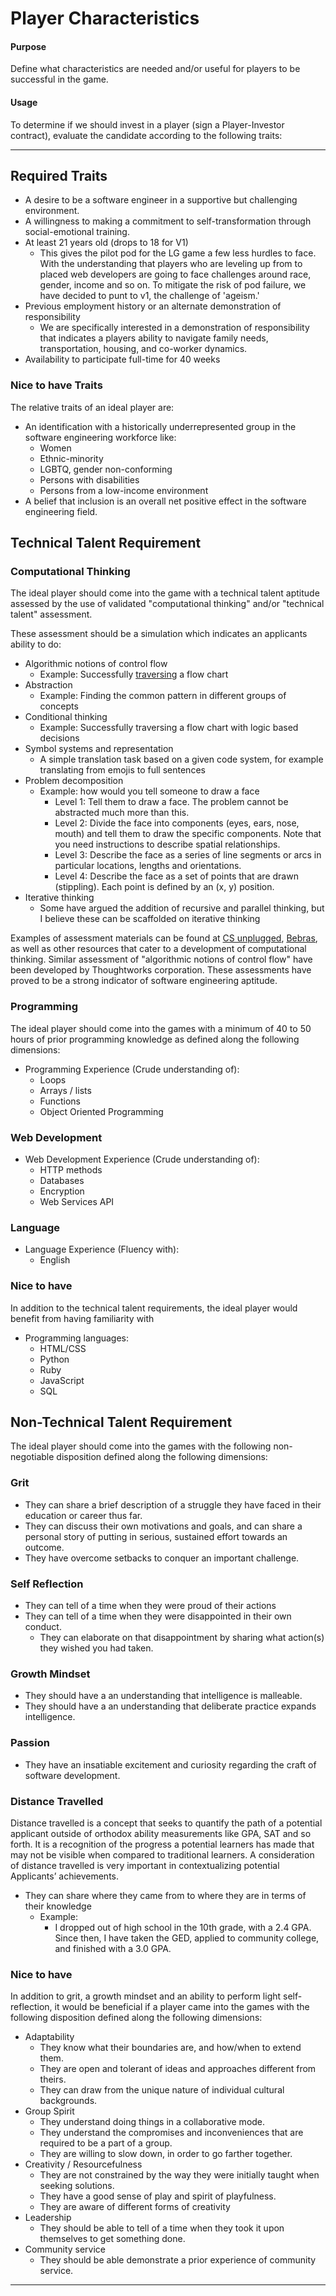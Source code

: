 # Player Characteristics

#### Purpose
Define what characteristics are needed and/or useful for players to be successful in the game.

#### Usage
To determine if we should invest in a player (sign a Player-Investor contract), evaluate the candidate according to the following traits:

---

## Required Traits

- A desire to be a software engineer in a supportive but challenging environment.
- A willingness to making a commitment to self-transformation through social-emotional training.
- At least 21 years old (drops to 18 for V1)
  - This gives the pilot pod for the LG game a few less hurdles to face. With the understanding that players who are leveling up from to placed web developers are going to face challenges around race, gender, income and so on. To mitigate the risk of pod failure, we have decided to punt to v1, the challenge of 'ageism.'
- Previous employment history or an alternate demonstration of responsibility
  - We are specifically interested in a demonstration of responsibility that indicates a players ability to navigate family needs, transportation, housing, and co-worker dynamics.
- Availability to participate full-time for 40 weeks

### Nice to have Traits

The relative traits of an ideal player are:
- An identification with a historically underrepresented group in the software engineering workforce like:
  - Women
  - Ethnic-minority
  - LGBTQ, gender non-conforming
  - Persons with disabilities
  - Persons from a low-income environment
- A belief that inclusion is an overall net positive effect in the software engineering field.

## Technical Talent Requirement

### Computational Thinking
The ideal player should come into the game with a technical talent aptitude assessed by the use of validated "computational thinking" and/or "technical talent" assessment.

These assessment should be a simulation which indicates an applicants ability to do:
- Algorithmic notions of control flow
  - Example: Successfully [traversing](https://www.dropbox.com/s/cqddqb3mbad04pk/thoughtWorks%20006.jpg?dl=0) a flow chart
- Abstraction
  - Example: Finding the common pattern in different groups of concepts
- Conditional thinking
  - Example: Successfully traversing a flow chart with logic based decisions
- Symbol systems and representation
  - A simple translation task based on a given code system, for example translating from emojis to full sentences
- Problem decomposition
  - Example: how would you tell someone to draw a face
    - Level 1: Tell them to draw a face. The problem cannot be abstracted much more than this.
    - Level 2: Divide the face into components (eyes, ears, nose, mouth) and tell them to draw the specific components. Note that you need instructions to describe spatial relationships.
    - Level 3: Describe the face as a series of line segments or arcs in particular locations, lengths and orientations.
    - Level 4: Describe the face as a set of points that are drawn (stippling). Each point is defined by an (x, y) position.
- Iterative thinking
  - Some have argued the addition of recursive and parallel thinking, but I believe these can be scaffolded on iterative thinking

Examples of assessment materials can be found at [CS unplugged](http://csunplugged.org/), [Bebras](http://www.bebraschallenge.org/), as well as other resources that cater to a development of computational thinking. Similar assessment of "algorithmic notions of control flow" have been developed by Thoughtworks corporation. These assessments have proved to be a strong indicator of software engineering aptitude.

### Programming
The ideal player should come into the games with a minimum of 40 to 50 hours of prior programming knowledge as defined along the following dimensions:
- Programming Experience (Crude understanding of):
  - Loops
  - Arrays / lists
  - Functions
  - Object Oriented Programming

### Web Development
- Web Development Experience (Crude understanding of):
  - HTTP methods
  - Databases
  - Encryption
  - Web Services API

### Language
- Language Experience (Fluency with):
  - English


### Nice to have

In addition to the technical talent requirements, the ideal player would benefit from having familiarity with

  - Programming languages:
    - HTML/CSS
    - Python
    - Ruby
    - JavaScript
    - SQL


## Non-Technical Talent Requirement
The ideal player should come into the games with the following non-negotiable disposition defined along the following dimensions:

### Grit
  - They can share a brief description of a struggle they have faced in their education or career thus far.
  - They can discuss their own motivations and goals, and can share a personal story of putting in serious, sustained effort towards an outcome.
  - They have overcome setbacks to conquer an important challenge.

### Self Reflection
  - They can tell of a time when they were proud of their actions
  - They can tell of a time when they were disappointed in their own conduct.
    - They can elaborate on that disappointment by sharing what action(s) they wished you had taken.

### Growth Mindset
  - They should have a an understanding that intelligence is malleable.
  - They should have a an understanding that deliberate practice expands intelligence.

### Passion
  - They have an insatiable excitement and curiosity regarding the craft of software development.

### Distance Travelled
Distance travelled is a concept that seeks to quantify the path of a potential applicant outside of orthodox ability measurements like GPA, SAT and so forth. It is a recognition of the progress a potential learners has made that may not be visible when compared to traditional learners. A consideration of distance travelled is very important in contextualizing potential Applicants’ achievements.
  - They can share where they came from to where they are in terms of their knowledge
    - Example:
      - I dropped out of high school in the 10th grade, with a 2.4 GPA. Since then, I have taken the GED, applied to community college, and finished with a 3.0 GPA.

### Nice to have

In addition to grit, a growth mindset and an ability to perform light self-reflection, it would be beneficial if a player came into the games with the following disposition defined along the following dimensions:

- Adaptability
  - They know what their boundaries are, and how/when to extend them.
  - They are open and tolerant of ideas and approaches different from theirs.
  - They can draw from the unique nature of individual cultural backgrounds.
- Group Spirit
  - They understand doing things in a collaborative mode.
  - They understand the compromises and inconveniences that are required to be a part of a group.
  - They are willing to slow down, in order to go farther together.
- Creativity / Resourcefulness
  - They are not constrained by the way they were initially taught when seeking solutions.
  - They have a good sense of play and spirit of playfulness.
  - They are aware of different forms of creativity
- Leadership
  - They should be able to tell of a time when they took it upon themselves to get something done.
- Community service
  - They should be able demonstrate a prior experience of community service.

---

[^1]: Distance travelled is a concept that seeks to quantify the path of a potential applicant outside of orthodox ability measurements like GPA, SAT and so forth. It is a recognition of the progress a potential learners has made that may not be visible when compared to traditional learners. A consideration of distance travelled is very important in contextualizing potential Applicants’ achievements.
